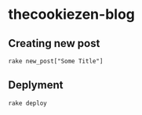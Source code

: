 # thecookiezen-blog

## Creating new post

```
rake new_post["Some Title"]
```

## Deplyment

```
rake deploy
```
